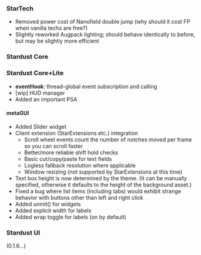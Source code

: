### StarTech
- Removed power cost of Nanofield double jump (why should it cost FP when vanilla techs are free?)
- Slightly reworked Augpack lighting; should behave identically to before, but may be slightly more efficient

### Stardust Core

### Stardust Core+Lite
- **eventHook**: thread-global event subscription and calling
- [wip] HUD manager
- Added an important PSA

#### metaGUI
- Added Slider widget
- Client extension (StarExtensions etc.) integration
  - Scroll wheel events count the number of notches moved per frame so you can scroll faster
  - Better/more reliable shift hold checks
  - Basic cut/copy/paste for text fields
  - Logless fallback resolution where applicable
  - Window resizing (not supported by StarExtensions at this time)
- Text box height is now determined by the theme. (It can be manually specified, otherwise it defaults to the height of the background asset.)
- Fixed a bug where list items (including tabs) would exhibit strange behavior with buttons other than left and right click
- Added uninit() for widgets
- Added explicit width for labels
- Added wrap toggle for labels (on by default)

### Stardust UI
(0.1.6...)
